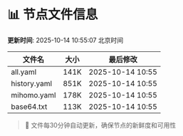 # 📊 节点文件信息

**更新时间**: 2025-10-14 10:55:07 北京时间

| 文件名 | 大小 | 最后修改 |
|--------|------|----------|
| all.yaml | 141K | 2025-10-14 10:55 |
| history.yaml | 851K | 2025-10-14 10:55 |
| mihomo.yaml | 178K | 2025-10-14 10:55 |
| base64.txt | 113K | 2025-10-14 10:55 |

> 🔄 文件每30分钟自动更新，确保节点的新鲜度和可用性
